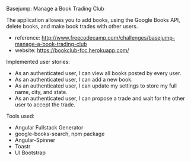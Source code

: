 Basejump: Manage a Book Trading Club

The application allowes you to add books, using the Google Books API, delete books, and make book trades with other users. 

- reference: http://www.freecodecamp.com/challenges/basejump-manage-a-book-trading-club
- website: https://bookclub-fcc.herokuapp.com/

Implemented user stories: 
- As an authenticated user, I can view all books posted by every user.
- As an authenticated user, I can add a new book.
- As an authenticated user, I can update my settings to store my full name, city, and state.
- As an authenticated user, I can propose a trade and wait for the other user to accept the trade.

Tools used:
- Angular Fullstack Generator
- google-books-search, npm package
- Angular-Spinner
- Toastr
- UI Bootstrap
